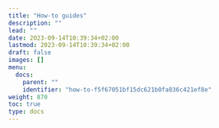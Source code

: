 ```yaml
---
title: "How-to guides"
description: ""
lead: ""
date: 2023-09-14T10:39:34+02:00
lastmod: 2023-09-14T10:39:34+02:00
draft: false
images: []
menu:
  docs:
    parent: ""
    identifier: "how-to-f5f67051bf15dc621b0fa836c421ef8e"
weight: 870
toc: true
type: docs
---
```

